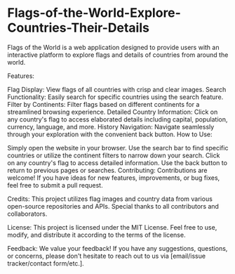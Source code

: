 # Flags-of-the-World-Explore-Countries-Their-Details
Flags of the World is a web application designed to provide users with an interactive platform to explore flags and details of countries from around the world.

Features:

Flag Display: View flags of all countries with crisp and clear images.
Search Functionality: Easily search for specific countries using the search feature.
Filter by Continents: Filter flags based on different continents for a streamlined browsing experience.
Detailed Country Information: Click on any country's flag to access elaborated details including capital, population, currency, language, and more.
History Navigation: Navigate seamlessly through your exploration with the convenient back button.
How to Use:

Simply open the website in your browser.
Use the search bar to find specific countries or utilize the continent filters to narrow down your search.
Click on any country's flag to access detailed information.
Use the back button to return to previous pages or searches.
Contributing:
Contributions are welcome! If you have ideas for new features, improvements, or bug fixes, feel free to submit a pull request.

Credits:
This project utilizes flag images and country data from various open-source repositories and APIs. Special thanks to all contributors and collaborators.

License:
This project is licensed under the MIT License. Feel free to use, modify, and distribute it according to the terms of the license.

Feedback:
We value your feedback! If you have any suggestions, questions, or concerns, please don't hesitate to reach out to us via [email/issue tracker/contact form/etc.].
